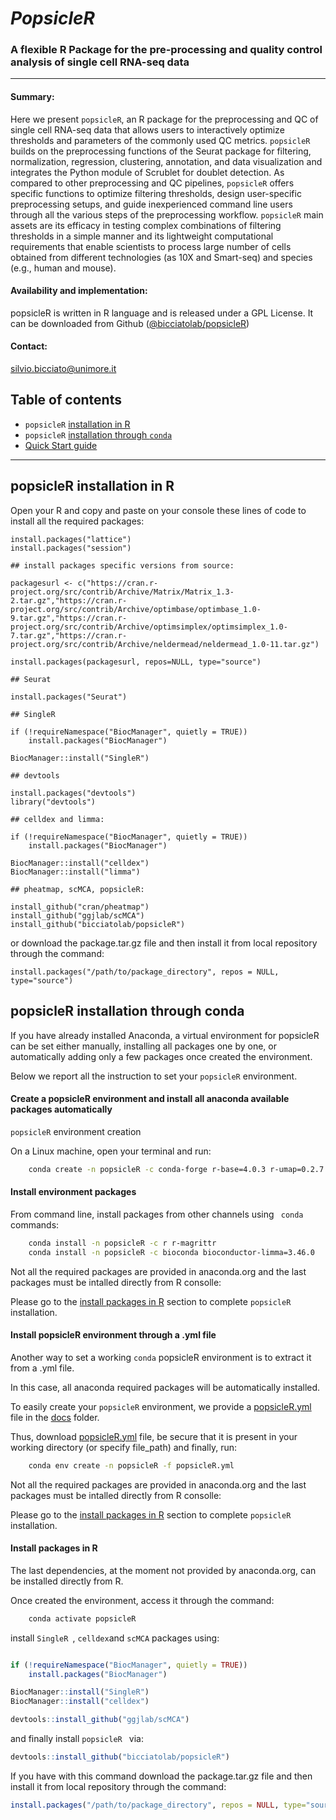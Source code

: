 # _PopsicleR_ 
### A flexible R Package for the pre-processing and quality control analysis of single cell RNA-seq data
__________________________________________________________________
#### Summary: 
Here we present `popsicleR`, an R package for the preprocessing and QC of single cell RNA-seq data that allows users to interactively optimize thresholds and parameters of the commonly used QC metrics. `popsicleR` builds on the preprocessing functions of the Seurat package for filtering, normalization, regression, clustering, annotation, and data visualization and integrates the Python module of Scrublet for doublet detection. As compared to other preprocessing and QC pipelines, `popsicleR` offers specific functions to optimize filtering thresholds, design user-specific preprocessing setups, and guide inexperienced command line users through all the various steps of the preprocessing workflow. `popsicleR` main assets are its efficacy in testing complex combinations of filtering thresholds in a simple manner and its lightweight computational requirements that enable scientists to process large number of cells obtained from different technologies (as 10X and Smart-seq) and species (e.g., human and mouse).

#### Availability and implementation:
popsicleR is written in R language and is released under a GPL License. It can be downloaded from Github ([@bicciatolab/popsicleR](https://github.com/bicciatolab/popsicleR))

#### Contact: 

silvio.bicciato@unimore.it

## Table of contents

- `popsicleR` [installation in R](https://github.com/bicciatolab/popsicleR#popsicler-installation-in-r) 
- `popsicleR` [installation through `conda`](https://github.com/bicciatolab/popsicleR#popsicler-installation-through-conda) 
- [Quick Start guide](https://github.com/bicciatolab/popsicleR/docs/Quick_Start_guide.md)

__________________________________________________________________
## popsicleR installation in R

Open your R and copy and paste on your console these lines of code to install all the required packages: 

```
install.packages("lattice")
install.packages("session")

## install packages specific versions from source:
   
packagesurl <- c("https://cran.r-project.org/src/contrib/Archive/Matrix/Matrix_1.3-2.tar.gz","https://cran.r-project.org/src/contrib/Archive/optimbase/optimbase_1.0-9.tar.gz","https://cran.r-project.org/src/contrib/Archive/optimsimplex/optimsimplex_1.0-7.tar.gz","https://cran.r-project.org/src/contrib/Archive/neldermead/neldermead_1.0-11.tar.gz")

install.packages(packagesurl, repos=NULL, type="source")

## Seurat

install.packages("Seurat")

## SingleR

if (!requireNamespace("BiocManager", quietly = TRUE))
    install.packages("BiocManager")

BiocManager::install("SingleR")

## devtools

install.packages("devtools")
library("devtools")

## celldex and limma: 

if (!requireNamespace("BiocManager", quietly = TRUE))
    install.packages("BiocManager")

BiocManager::install("celldex")
BiocManager::install("limma")

## pheatmap, scMCA, popsicleR:

install_github("cran/pheatmap") 
install_github("ggjlab/scMCA") 
install_github("bicciatolab/popsicleR")
```
or download the package.tar.gz file and then install it from local repository through the command:
  
```
install.packages("/path/to/package_directory", repos = NULL, type="source")
```

## popsicleR installation through conda

If you have already installed Anaconda, a virtual environment for popsicleR can be set either manually, installing all packages one by one, or automatically adding only a few packages once created the environment.

Below we report all the instruction to set your `popsicleR` environment.

#### Create a popsicleR environment and install all anaconda available packages automatically
 
`popsicleR` environment creation
  
On a Linux machine, open your terminal and run:

```bash
	conda create -n popsicleR -c conda-forge r-base=4.0.3 r-umap=0.2.7.0 r-neldermead=1.0_11 r-rann=2.6.1 r-rcolorbrewer=1.1_2 r-ggextra=0.9 r-ggplotify=0.1.0 r-crayon=1.4.0 r-patchwork=1.1.1 r-magrittr=1.5 r-gridextra=2.3 r-dplyr=1.0.4 r-ggplot2=3.3.3 r-devtools=2.3.2 r-r.utils=2.10.1 r-future=1.21.0 r-reticulate=1.18 r-pheatmap=1.0.12 r-shinythemes=1.2.0 r-rcurl=1.98_1.2 r-seuratobject=4.0.4 r-sessioninfo=1.1.1 r-seurat
```

#### Install environment packages

From command line, install packages from other channels using ` conda`  commands: 

```bash
	conda install -n popsicleR -c r r-magrittr
	conda install -n popsicleR -c bioconda bioconductor-limma=3.46.0 
```

Not all the required packages are provided in anaconda.org and the last packages must be intalled directly from R consolle: 

Please go to the [install packages in R](https://github.com/bicciatolab/popsicleR#install-packages-in-r) section to complete `popsicleR` installation.

#### Install popsicleR environment through a .yml file

Another way to set a working `conda` popsicleR environment is to  extract it from a .yml file. 

In this case, all anaconda required packages will be automatically installed.

To easily create your `popsicleR` environment, we provide a [popsicleR.yml](https://github.com/bicciatolab/popsicleR/blob/main/docs/popsicleR.yml) file in the [docs](https://github.com/bicciatolab/popsicleR/tree/main/docs) folder. 

Thus, download [popsicleR.yml](https://github.com/bicciatolab/popsicleR/blob/main/docs/popsicleR.yml) file, be secure that it is present in your working directory (or specify file_path) and finally, run: 

```bash
	conda env create -n popsicleR -f popsicleR.yml
```

Not all the required packages are provided in anaconda.org and the last packages must be intalled directly from R consolle: 

Please go to the [install packages in R](https://github.com/bicciatolab/popsicleR#install-packages-in-r) section to complete `popsicleR` installation.

#### Install packages in R

The last dependencies, at the moment not provided by anaconda.org, can be installed directly from R.

Once created the environment, access it through the command: 

```bash
	conda activate popsicleR
```

install `SingleR `, `celldex`and `scMCA` packages using:


```r

if (!requireNamespace("BiocManager", quietly = TRUE))
    install.packages("BiocManager")

BiocManager::install("SingleR")
BiocManager::install("celldex")

devtools::install_github("ggjlab/scMCA") 
```

and finally install `popsicleR ` via:

```r
devtools::install_github("bicciatolab/popsicleR")
```

If you have with this command download the package.tar.gz file and then install it from local repository through the command:
 
```r
install.packages("/path/to/package_directory", repos = NULL, type="source")
```